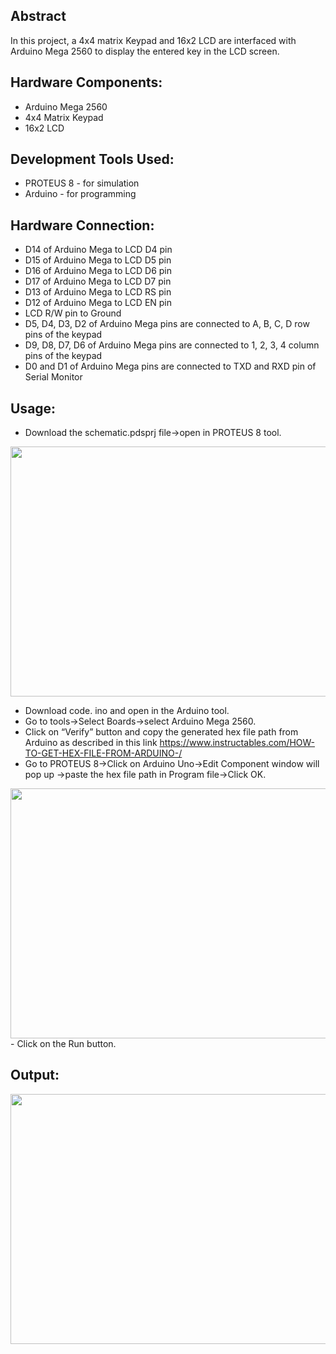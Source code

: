 ## Abstract
In this project, a 4x4 matrix Keypad and 16x2 LCD are interfaced with Arduino Mega 2560 to display the entered key in the LCD screen.

## Hardware Components:

 - Arduino Mega 2560
 - 4x4 Matrix Keypad
 - 16x2 LCD

## Development Tools Used:

- PROTEUS 8 - for simulation
- Arduino - for programming

## Hardware Connection:

- D14 of Arduino Mega to LCD D4 pin 
- D15 of Arduino Mega to LCD D5 pin
- D16 of Arduino Mega to LCD D6 pin
- D17 of Arduino Mega to LCD D7 pin
- D13 of Arduino Mega to LCD RS pin
- D12 of Arduino Mega to LCD EN pin
- LCD R/W pin to Ground
- D5, D4, D3, D2 of Arduino Mega pins are connected to A, B, C, D row pins of the keypad
- D9, D8, D7, D6 of Arduino Mega pins are connected to 1, 2, 3, 4 column pins of the keypad
- D0 and D1 of Arduino Mega pins are connected to TXD and RXD pin of Serial Monitor

## Usage:
- Download the schematic.pdsprj file->open in PROTEUS 8 tool.

<img src=https://user-images.githubusercontent.com/84024571/135744903-81ceaa8e-c7b4-4a46-927d-5909bdcf0eb3.PNG width="800" height="400">

- Download code. ino and open in the Arduino tool.
- Go to tools->Select Boards->select Arduino Mega 2560.
- Click on “Verify” button and copy the generated hex file path from Arduino as described in this link
  https://www.instructables.com/HOW-TO-GET-HEX-FILE-FROM-ARDUINO-/
- Go to PROTEUS 8->Click on Arduino Uno->Edit Component window will pop up ->paste the hex file path in       Program file->Click OK.
<img src=https://user-images.githubusercontent.com/84024571/132992989-2161269d-0baf-4f56-9f3c-890b1d71bbe5.PNG width="800" height="400">
- Click on the Run button.

## Output:
<img src=https://user-images.githubusercontent.com/84024571/135745068-8a67675f-263b-4073-827c-fcdf80ba5796.PNG width="800" height="400">






